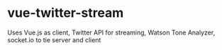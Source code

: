 # vue-twitter-stream
Uses Vue.js as client, Twitter API for streaming, Watson Tone Analyzer, socket.io to tie server and client
